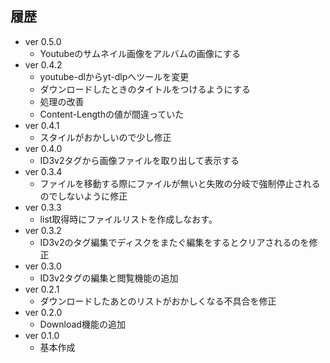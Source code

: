 ## 履歴
* ver 0.5.0
  * Youtubeのサムネイル画像をアルバムの画像にする
* ver 0.4.2
  * youtube-dlからyt-dlpへツールを変更
  * ダウンロードしたときのタイトルをつけるようにする
  * 処理の改善
  * Content-Lengthの値が間違っていた
* ver 0.4.1
  * スタイルがおかしいので少し修正
* ver 0.4.0
  * ID3v2タグから画像ファイルを取り出して表示する
* ver 0.3.4
  * ファイルを移動する際にファイルが無いと失敗の分岐で強制停止されるのでしないように修正
* ver 0.3.3
  * list取得時にファイルリストを作成しなおす。
* ver 0.3.2
  * ID3v2のタグ編集でディスクをまたぐ編集をするとクリアされるのを修正
* ver 0.3.0
  * ID3v2タグの編集と閲覧機能の追加
* ver 0.2.1
  * ダウンロードしたあとのリストがおかしくなる不具合を修正
* ver 0.2.0
  * Download機能の追加
* ver 0.1.0
  * 基本作成